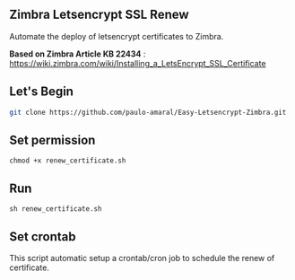 ## Zimbra Letsencrypt SSL Renew
Automate the deploy of letsencrypt certificates to Zimbra.

**Based on Zimbra Article  KB 22434** : https://wiki.zimbra.com/wiki/Installing_a_LetsEncrypt_SSL_Certificate

## Let's Begin
```sh
git clone https://github.com/paulo-amaral/Easy-Letsencrypt-Zimbra.git
```
## Set permission
```
chmod +x renew_certificate.sh 
```

## Run
```
sh renew_certificate.sh
```

## Set crontab
This script automatic setup a crontab/cron job to schedule the renew of certificate.

